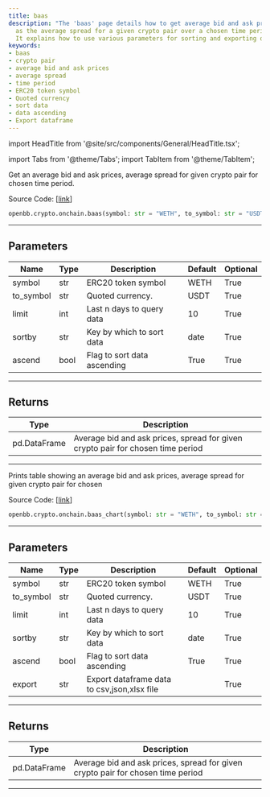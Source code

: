 ```yaml
---
title: baas
description: "The 'baas' page details how to get average bid and ask prices, as well"
  as the average spread for a given crypto pair over a chosen time period in OpenBBTerminal.
  It explains how to use various parameters for sorting and exporting data.
keywords:
- baas
- crypto pair
- average bid and ask prices
- average spread
- time period
- ERC20 token symbol
- Quoted currency
- sort data
- data ascending
- Export dataframe
---
```


import HeadTitle from '@site/src/components/General/HeadTitle.tsx';

<HeadTitle title="crypto.onchain.baas - Reference | OpenBB SDK Docs" />

import Tabs from '@theme/Tabs';
import TabItem from '@theme/TabItem';

<Tabs>
<TabItem value="model" label="Model" default>

Get an average bid and ask prices, average spread for given crypto pair for chosen time period.

Source Code: [[link](https://github.com/OpenBB-finance/OpenBBTerminal/tree/main/openbb_terminal/cryptocurrency/onchain/bitquery_model.py#L725)]

```python
openbb.crypto.onchain.baas(symbol: str = "WETH", to_symbol: str = "USDT", limit: int = 10, sortby: str = "date", ascend: bool = True)
```

---

## Parameters

| Name | Type | Description | Default | Optional |
| ---- | ---- | ----------- | ------- | -------- |
| symbol | str | ERC20 token symbol | WETH | True |
| to_symbol | str | Quoted currency. | USDT | True |
| limit | int | Last n days to query data | 10 | True |
| sortby | str | Key by which to sort data | date | True |
| ascend | bool | Flag to sort data ascending | True | True |


---

## Returns

| Type | Description |
| ---- | ----------- |
| pd.DataFrame | Average bid and ask prices, spread for given crypto pair for chosen time period |
---

</TabItem>
<TabItem value="view" label="Chart">

Prints table showing an average bid and ask prices, average spread for given crypto pair for chosen

Source Code: [[link](https://github.com/OpenBB-finance/OpenBBTerminal/tree/main/openbb_terminal/cryptocurrency/onchain/bitquery_view.py#L346)]

```python
openbb.crypto.onchain.baas_chart(symbol: str = "WETH", to_symbol: str = "USDT", limit: int = 10, sortby: str = "date", ascend: bool = True, export: str = "")
```

---

## Parameters

| Name | Type | Description | Default | Optional |
| ---- | ---- | ----------- | ------- | -------- |
| symbol | str | ERC20 token symbol | WETH | True |
| to_symbol | str | Quoted currency. | USDT | True |
| limit | int | Last n days to query data | 10 | True |
| sortby | str | Key by which to sort data | date | True |
| ascend | bool | Flag to sort data ascending | True | True |
| export | str | Export dataframe data to csv,json,xlsx file |  | True |


---

## Returns

| Type | Description |
| ---- | ----------- |
| pd.DataFrame | Average bid and ask prices, spread for given crypto pair for chosen time period |
---

</TabItem>
</Tabs>

